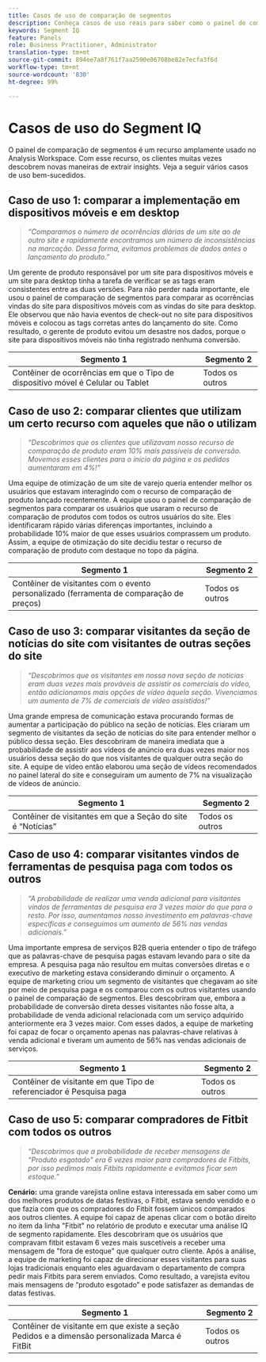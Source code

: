 ```yaml
---
title: Casos de uso de comparação de segmentos
description: Conheça casos de uso reais para saber como o painel de comparação de segmentos pode ser usado para obter insights sobre a estratégia de marketing.
keywords: Segment IQ
feature: Panels
role: Business Practitioner, Administrator
translation-type: tm+mt
source-git-commit: 894ee7a8f761f7aa2590e06708be82e7ecfa3f6d
workflow-type: tm+mt
source-wordcount: '830'
ht-degree: 99%

---
```



# Casos de uso do Segment IQ

O painel de comparação de segmentos é um recurso amplamente usado no Analysis Workspace. Com esse recurso, os clientes muitas vezes descobrem novas maneiras de extrair insights. Veja a seguir vários casos de uso bem-sucedidos.

## Caso de uso 1: comparar a implementação em dispositivos móveis e em desktop

> *“Comparamos o número de ocorrências diárias de um site ao de outro site e rapidamente encontramos um número de inconsistências na marcação. Dessa forma, evitamos problemas de dados antes o lançamento do produto.”*

Um gerente de produto responsável por um site para dispositivos móveis e um site para desktop tinha a tarefa de verificar se as tags eram consistentes entre as duas versões. Para não perder nada importante, ele usou o painel de comparação de segmentos para comparar as ocorrências vindas do site para dispositivos móveis com as vindas do site para desktop. Ele observou que não havia eventos de check-out no site para dispositivos móveis e colocou as tags corretas antes do lançamento do site. Como resultado, o gerente de produto evitou um desastre nos dados, porque o site para dispositivos móveis não tinha registrado nenhuma conversão.

| Segmento 1 | Segmento 2 |
|--- |--- |
| Contêiner de ocorrências em que o Tipo de dispositivo móvel é Celular ou Tablet | Todos os outros |

## Caso de uso 2: comparar clientes que utilizam um certo recurso com aqueles que não o utilizam

> *“Descobrimos que os clientes que utilizavam nosso recurso de comparação de produto eram 10% mais passíveis de conversão. Movemos esses clientes para o início da página e os pedidos aumentaram em 4%!”*

Uma equipe de otimização de um site de varejo queria entender melhor os usuários que estavam interagindo com o recurso de comparação de produto lançado recentemente. A equipe usou o painel de comparação de segmentos para comparar os usuários que usaram o recurso de comparação de produtos com todos os outros usuários do site. Eles identificaram rápido várias diferenças importantes, incluindo a probabilidade 10% maior de que esses usuários comprassem um produto. Assim, a equipe de otimização do site decidiu testar o recurso de comparação de produto com destaque no topo da página.

| Segmento 1 | Segmento 2 |
|--- |--- |
| Contêiner de visitantes com o evento personalizado (ferramenta de comparação de preços) | Todos os outros |

## Caso de uso 3: comparar visitantes da seção de notícias do site com visitantes de outras seções do site

> *“Descobrimos que os visitantes em nossa nova seção de notícias eram duas vezes mais prováveis de assistir os comerciais do vídeo, então adicionamos mais opções de vídeo àquela seção. Vivenciamos um aumento de 7% de comerciais de vídeo assistidos!”*

Uma grande empresa de comunicação estava procurando formas de aumentar a participação do público na seção de notícias. Eles criaram um segmento de visitantes da seção de notícias do site para entender melhor o público dessa seção. Eles descobriram de maneira imediata que a probabilidade de assistir aos vídeos de anúncio era duas vezes maior nos usuários dessa seção do que nos visitantes de qualquer outra seção do site. A equipe de vídeo então elaborou uma seção de vídeos recomendados no painel lateral do site e conseguiram um aumento de 7% na visualização de vídeos de anúncio.

| Segmento 1 | Segmento 2 |
|--- |--- |
| Contêiner de visitantes em que a Seção do site é “Notícias” | Todos os outros |

## Caso de uso 4: comparar visitantes vindos de ferramentas de pesquisa paga com todos os outros

> *“A probabilidade de realizar uma venda adicional para visitantes vindos de ferramentas de pesquisa era 3 vezes maior do que para o resto. Por isso, aumentamos nosso investimento em palavras-chave específicas e conseguimos um aumento de 56% nas vendas adicionais.”*

Uma importante empresa de serviços B2B queria entender o tipo de tráfego que as palavras-chave de pesquisa pagas estavam levando para o site da empresa. A pesquisa paga não resultou em muitas conversões diretas e o executivo de marketing estava considerando diminuir o orçamento. A equipe de marketing criou um segmento de visitantes que chegavam ao site por meio de pesquisa paga e os comparou com os outros visitantes usando o painel de comparação de segmentos. Eles descobriram que, embora a probabilidade de conversão direta desses visitantes não fosse alta, a probabilidade de venda adicional relacionada com um serviço adquirido anteriormente era 3 vezes maior. Com esses dados, a equipe de marketing foi capaz de focar o orçamento apenas nas palavras-chave relativas à venda adicional e tiveram um aumento de 56% nas vendas adicionais de serviços.

| Segmento 1 | Segmento 2 |
|--- |--- |
| Contêiner de visitante em que Tipo de referenciador é Pesquisa paga | Todos os outros |

## Caso de uso 5: comparar compradores de Fitbit com todos os outros

> *“Descobrimos que a probabilidade de receber mensagens de “Produto esgotado” era 6 vezes maior para compradores de Fitbits, por isso pedimos mais Fitbits rapidamente e evitamos ficar sem estoque.”*

**Cenário:** uma grande varejista online estava interessada em saber como um dos melhores produtos de datas festivas, o Fitbit, estava sendo vendido e o que fazia com que os compradores do Fitbit fossem únicos comparados aos outros clientes. A equipe foi capaz de apenas clicar com o botão direito no item da linha &quot;Fitbit&quot; no relatório de produto e executar uma análise IQ de segmento rapidamente. Eles descobriram que os usuários que compravam fitbit estavam 6 vezes mais suscetíveis a receber uma mensagem de &quot;fora de estoque&quot; que qualquer outro cliente. Após a análise, a equipe de marketing foi capaz de direcionar esses visitantes para suas lojas tradicionais enquanto eles aguardavam o departamento de compra pedir mais Fitbits para serem enviados. Como resultado, a varejista evitou mais mensagens de “produto esgotado” e pode satisfazer as demandas de datas festivas.

| Segmento 1 | Segmento 2 |
|--- |--- |
| Contêiner de visitante em que existe a seção Pedidos e a dimensão personalizada Marca é FitBit | Todos os outros |
